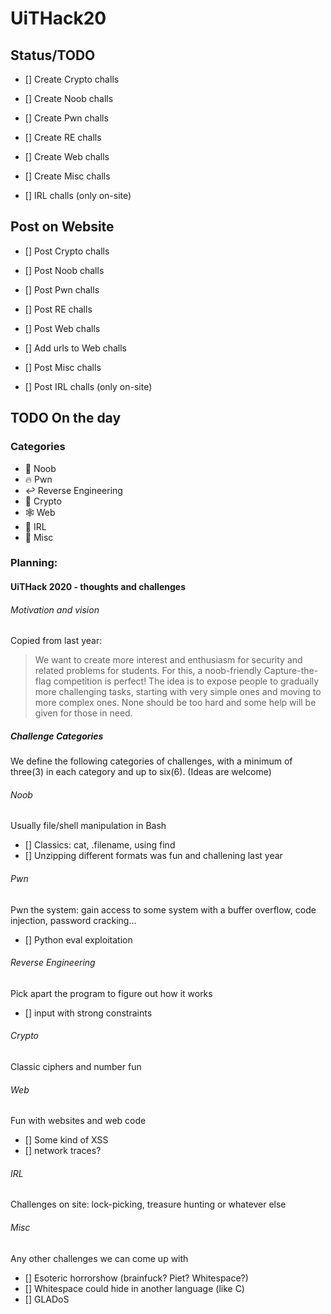 # UiTHack20

## Status/TODO
- [] Create Crypto challs
    
- [] Create Noob challs

- [] Create Pwn challs

- [] Create RE challs

- [] Create Web challs

- [] Create Misc challs

- [] IRL challs (only on-site)

## Post on Website
- [] Post Crypto challs
    
- [] Post Noob challs

- [] Post Pwn challs

- [] Post RE challs

- [] Post Web challs

- [] Add urls to Web challs


- [] Post Misc challs

- [] Post IRL challs (only on-site)

## TODO On the day

### Categories
* :baby: Noob
* :fire: Pwn
* :leftwards_arrow_with_hook: Reverse Engineering
* :closed_lock_with_key: Crypto
* :spider_web: Web
* :runner: IRL
* :rainbow: Misc

### Planning:


#### UiTHack 2020 - thoughts and challenges

###### Motivation and vision

Copied from last year:
> We want to create more interest and enthusiasm for security and related problems for students. 
> For this, a noob-friendly Capture-the-flag competition is perfect!
> The idea is to expose people to gradually more challenging tasks, starting with very simple ones and moving to more complex ones. None should be too hard and some help will be given for those in need. 

##### Challenge Categories
We define the following categories of challenges, with a minimum of three(3) in each category and up to six(6). (Ideas are welcome)

###### Noob
Usually file/shell manipulation in Bash
- [] Classics: cat, .filename, using find
- [] Unzipping different formats was fun and challening last year

###### Pwn
Pwn the system: gain access to some system with a buffer overflow, code injection, password cracking...
- [] Python eval exploitation

###### Reverse Engineering
Pick apart the program to figure out how it works
- [] input with strong constraints

###### Crypto
Classic ciphers and number fun 

###### Web
Fun with websites and web code
- [] Some kind of XSS
- [] network traces?

###### IRL
Challenges on site: lock-picking, treasure hunting or whatever else

###### Misc
Any other challenges we can come up with
- [] Esoteric horrorshow (brainfuck? Piet? Whitespace?)
- [] Whitespace could hide in another language (like C)
- [] GLADoS